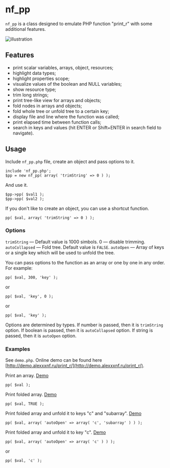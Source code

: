 nf_pp
=====

`nf_pp` is a class designed to emulate PHP function "print_r" with some additional features.

![illustration](http://blog.alexxxnf.ru/img/article/print_r/compare.png)

Features
--------

* print scalar variables, arrays, object, resources;
* highlight data types;
* highlight properties scope;
* visualize values of the boolean and NULL variables;
* show resource type;
* trim long strings;
* print tree-like view for arrays and objects;
* fold nodes in arrays and objects;
* fold whole tree or unfold tree to a certain key;
* display file and line where the function was called;
* print elapsed time between function calls;
* search in keys and values (hit ENTER or Shift+ENTER in search field to navigate).

Usage
-----

Include `nf_pp.php` file, create an object and pass options to it.

    include 'nf_pp.php';
    $pp = new nf_pp( array( 'trimString' => 0 ) );

And use it.

    $pp->pp( $val1 );
    $pp->pp( $val2 );

If you don't like to create an object, you can use a shortcut function.

    pp( $val, array( 'trimString' => 0 ) );

### Options

`trimString` &mdash; Default value is 1000 simbols. 0 &mdash; disable trimming.
`autoCollapsed`	&mdash; Fold tree. Default value is `FALSE`.
`autoOpen` &mdash; Array of keys or a single key which will be used to unfold the tree.

You can pass options to the function as an array or one by one in any order. For example:

    pp( $val, 300, 'key' );

or

    pp( $val, 'key', 0 );

or

    pp( $val, 'key' );

Options are determined by types. If number is passed, then it is `trimString` option. If boolean is passed, then it is `autoCollapsed` option. If string is passed, then it is `autoOpen` option.

### Examples

See `demo.php`.
Online demo can be found here [http://demo.alexxxnf.ru/print_r/](http://demo.alexxxnf.ru/print_r/).

Print an array. [Demo](http://demo.alexxxnf.ru/print_r/)

    pp( $val );

Print folded array. [Demo](http://demo.alexxxnf.ru/print_r/#autoCollapsed)

    pp( $val, TRUE );

Print folded array and unfold it to keys "c" and "subarray". [Demo](http://demo.alexxxnf.ru/print_r/#autoOpened)

    pp( $val, array( 'autoOpen' => array( 'c', 'subarray' ) ) );

Print folded array and unfold it to key "c". [Demo](http://demo.alexxxnf.ru/print_r/#autoOpened2)

    pp( $val, array( 'autoOpen' => array( 'c' ) ) );

or

    pp( $val, 'c' );